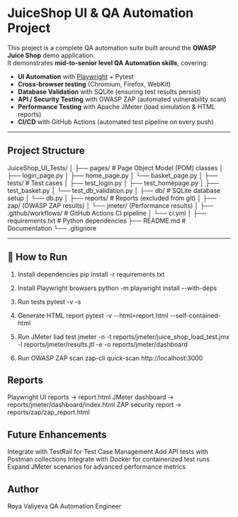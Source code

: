 # JuiceShop UI & QA Automation Project

This project is a complete QA automation suite built around the **OWASP Juice Shop** demo application.  
It demonstrates **mid-to-senior level QA Automation skills**, covering:

- **UI Automation** with [Playwright](https://playwright.dev/) + Pytest  
- **Cross-browser testing** (Chromium, Firefox, WebKit)  
- **Database Validation** with SQLite (ensuring test results persist)  
- **API / Security Testing** with OWASP ZAP (automated vulnerability scan)  
- **Performance Testing** with Apache JMeter (load simulation & HTML reports)  
- **CI/CD** with GitHub Actions (automated test pipeline on every push)

---

## Project Structure
JuiceShop_UI_Tests/
│
├── pages/ # Page Object Model (POM) classes
│ ├── login_page.py
│ ├── home_page.py
│ └── basket_page.py
│
├── tests/ # Test cases
│ ├── test_login.py
│ ├── test_homepage.py
│ ├── test_basket.py
│ └── test_db_validation.py
│
├── db/ # SQLite database setup
│ └── db.py
│
├── reports/ # Reports (excluded from git)
│ ├── zap/ (OWASP ZAP results)
│ └── jmeter/ (Performance results)
│
├── .github/workflows/ # GitHub Actions CI pipeline
│ └── ci.yml
│
├── requirements.txt # Python dependencies
├── README.md # Documentation
└── .gitignore

---

## 🚀 How to Run

1. Install dependencies
pip install -r requirements.txt

2. Install Playwright browsers
python -m playwright install --with-deps

3. Run tests
pytest -v -s

4. Generate HTML report
pytest -v --html=report.html --self-contained-html

5. Run JMeter liad test
jmeter -n -t reports/jmeter/juice_shop_load_test.jmx -l reports/jmeter/results.jtl -e -o reports/jmeter/dashboard

6. Run OWASP ZAP scan
zap-cli quick-scan http://localhost:3000

## Reports

Playwright UI reports → report.html
JMeter dashboard → reports/jmeter/dashboard/index.html
ZAP security report → reports/zap/zap_report.html


## Future Enhancements

Integrate with TestRail for Test Case Management
Add API tests with Postman collections
Integrate with Docker for containerized test runs
Expand JMeter scenarios for advanced performance metrics


## Author

Roya Valiyeva
QA Automation Engineer
